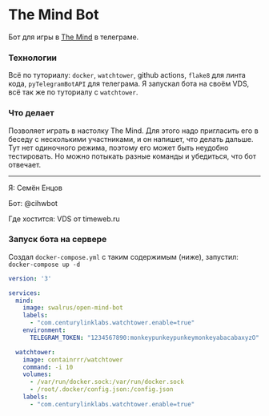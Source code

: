 # The Mind Bot

Бот для игры в [The Mind](https://hobbygames.ru/razum) в телеграме.

### Технологии

Всё по туториалу: `docker`, `watchtower`, github actions, `flake8` для линта кода, `pyTelegramBotAPI` для телеграма.
Я запускал бота на своём VDS, всё так же по туториалу с `watchtower`.

### Что делает

Позволяет играть в настолку The Mind.
Для этого надо пригласить его в беседу с несколькими участниками, и он напишет, что делать дальше.
Тут нет одиночного режима, поэтому его может быть неудобно тестировать.
Но можно потыкать разные команды и убедиться, что бот отвечает.

---

Я: Семён Енцов

Бот: @cihwbot

Где хостится: VDS от timeweb.ru

### Запуск бота на сервере

Создал `docker-compose.yml` с таким содержимым (ниже), запустил: `docker-compose up -d`
```yml
version: '3'

services:
  mind:
    image: swalrus/open-mind-bot
    labels:
      - "com.centurylinklabs.watchtower.enable=true"
    environment:
      TELEGRAM_TOKEN: "1234567890:monkeypunkeypunkeymonkeyabacabaxyzO"

  watchtower:
    image: containrrr/watchtower
    command: -i 10
    volumes:
      - /var/run/docker.sock:/var/run/docker.sock
      - /root/.docker/config.json:/config.json
    labels:
      - "com.centurylinklabs.watchtower.enable=true"
```
